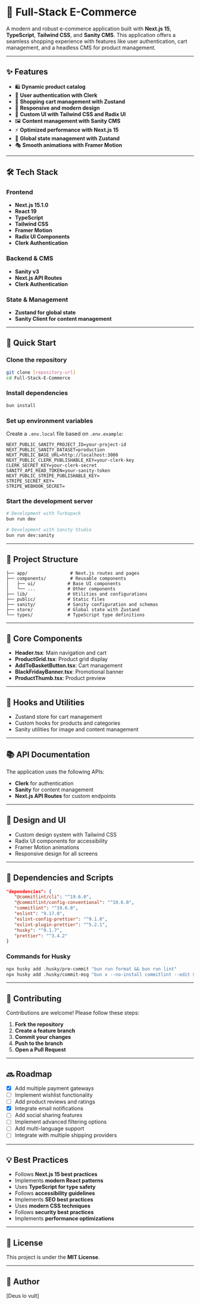# 🚀 Full-Stack E-Commerce

A modern and robust e-commerce application built with **Next.js 15**, **TypeScript**, **Tailwind CSS**, and **Sanity CMS**. This application offers a seamless shopping experience with features like user authentication, cart management, and a headless CMS for product management.

---

## ✨ Features

- 🛍️ **Dynamic product catalog**
- 🔐 **User authentication with Clerk**
- 🛒 **Shopping cart management with Zustand**
- 📱 **Responsive and modern design**
- 🎨 **Custom UI with Tailwind CSS and Radix UI**
- 🖼️ **Content management with Sanity CMS**
- ⚡ **Optimized performance with Next.js 15**
- 🔄 **Global state management with Zustand**
- 🎭 **Smooth animations with Framer Motion**

---

## 🛠️ Tech Stack

### **Frontend**

- **Next.js 15.1.0**
- **React 19**
- **TypeScript**
- **Tailwind CSS**
- **Framer Motion**
- **Radix UI Components**
- **Clerk Authentication**

### **Backend & CMS**

- **Sanity v3**
- **Next.js API Routes**
- **Clerk Authentication**

### **State & Management**

- **Zustand for global state**
- **Sanity Client for content management**

---

## 🚀 Quick Start

### **Clone the repository**

```sh
git clone [repository-url]
cd Full-Stack-E-Commerce
```

### **Install dependencies**

```sh
bun install
```

### **Set up environment variables**

Create a `.env.local` file based on `.env.example`:

```env
NEXT_PUBLIC_SANITY_PROJECT_ID=your-project-id
NEXT_PUBLIC_SANITY_DATASET=production
NEXT_PUBLIC_BASE_URL=http://localhost:3000
NEXT_PUBLIC_CLERK_PUBLISHABLE_KEY=your-clerk-key
CLERK_SECRET_KEY=your-clerk-secret
SANITY_API_READ_TOKEN=your-sanity-token
NEXT_PUBLIC_STRIPE_PUBLISHABLE_KEY=
STRIPE_SECRET_KEY=
STRIPE_WEBHOOK_SECRET=
```

### **Start the development server**

```sh
# Development with Turbopack
bun run dev

# Development with Sanity Studio
bun run dev:sanity
```

---

## 📁 Project Structure

```
├── app/                # Next.js routes and pages
├── components/         # Reusable components
│   ├── ui/            # Base UI components
│   └── ...            # Other components
├── lib/               # Utilities and configurations
├── public/            # Static files
├── sanity/            # Sanity configuration and schemas
├── store/             # Global state with Zustand
└── types/             # TypeScript type definitions
```

---

## 🧩 Core Components

- **Header.tsx**: Main navigation and cart
- **ProductGrid.tsx**: Product grid display
- **AddToBasketButton.tsx**: Cart management
- **BlackFridayBanner.tsx**: Promotional banner
- **ProductThumb.tsx**: Product preview

---

## 🔧 Hooks and Utilities

- Zustand store for cart management
- Custom hooks for products and categories
- Sanity utilities for image and content management

---

## 📚 API Documentation

The application uses the following APIs:

- **Clerk** for authentication
- **Sanity** for content management
- **Next.js API Routes** for custom endpoints

---

## 🎨 Design and UI

- Custom design system with Tailwind CSS
- Radix UI components for accessibility
- Framer Motion animations
- Responsive design for all screens

---

## 📜 Dependencies and Scripts

```json
"dependencies": {
   "@commitlint/cli": "^19.6.0",
   "@commitlint/config-conventional": "^19.6.0",
   "commitlint": "^19.6.0",
   "eslint": "9.17.0",
   "eslint-config-prettier": "^9.1.0",
   "eslint-plugin-prettier": "^5.2.1",
   "husky": "^9.1.7",
   "prettier": "^3.4.2"
}
```

### **Commands for Husky**

```sh
npx husky add .husky/pre-commit "bun run format && bun run lint"
npx husky add .husky/commit-msg "bun x --no-install commitlint --edit $1"
```

---

## 🤝 Contributing

Contributions are welcome! Please follow these steps:

1. **Fork the repository**
2. **Create a feature branch**
3. **Commit your changes**
4. **Push to the branch**
5. **Open a Pull Request**

---

## 🔜 Roadmap

- [x] Add multiple payment gateways
- [ ] Implement wishlist functionality
- [ ] Add product reviews and ratings
- [x] Integrate email notifications
- [ ] Add social sharing features
- [ ] Implement advanced filtering options
- [ ] Add multi-language support
- [ ] Integrate with multiple shipping providers

---

## 💡 Best Practices

- Follows **Next.js 15 best practices**
- Implements **modern React patterns**
- Uses **TypeScript for type safety**
- Follows **accessibility guidelines**
- Implements **SEO best practices**
- Uses **modern CSS techniques**
- Follows **security best practices**
- Implements **performance optimizations**

---

## 📝 License

This project is under the **MIT License**.

---

## 👥 Author

[Deus lo vult]
